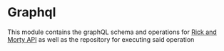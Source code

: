 # Graphql

This module contains the graphQL schema and operations for [Rick and Morty API]("https://rickandmortyapi.com/graphql")
as well as the repository for executing said operation